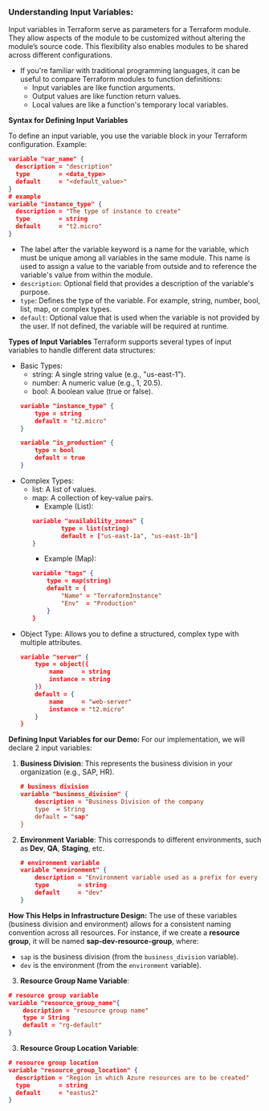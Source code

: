 
### Understanding Input Variables:
Input variables in Terraform serve as parameters for a Terraform module. They allow aspects of the module to be customized without altering the module’s source code. This flexibility also enables modules to be shared across different configurations.

- If you're familiar with traditional programming languages, it can be useful to compare Terraform modules to function definitions:
    - Input variables are like function arguments.
    - Output values are like function return values.
    - Local values are like a function's temporary local variables.

**Syntax for Defining Input Variables**

To define an input variable, you use the variable block in your Terraform configuration. Example:
```json
variable "var_name" {
  description = "description"
  type        = <data_type>
  default     = "<default_value>"
}
# example
variable "instance_type" {
  description = "The type of instance to create"
  type        = string
  default     = "t2.micro"
}
```
- The label after the variable keyword is a name for the variable, which must be unique among all variables in the same module. This name is used to assign a value to the variable from outside and to reference the variable's value from within the module.
- `description`: Optional field that provides a description of the variable's purpose.
- `type`: Defines the type of the variable. For example, string, number, bool, list, map, or complex types.
- `default`: Optional value that is used when the variable is not provided by the user. If not defined, the variable will be required at runtime.

**Types of Input Variables**
Terraform supports several types of input variables to handle different data structures:

- Basic Types:
    - string: A single string value (e.g., "us-east-1").
    - number: A numeric value (e.g., 1, 20.5).
    - bool: A boolean value (true or false).
    ```json
    variable "instance_type" {
        type = string
        default = "t2.micro"
    }

    variable "is_production" {
        type = bool
        default = true
    }
    ```
- Complex Types:
    - list: A list of values.
    - map: A collection of key-value pairs.
        - Example (List):
        ```json
        variable "availability_zones" {
                type = list(string)
                default = ["us-east-1a", "us-east-1b"]
        }
        ```
        - Example (Map):
        ```json
        variable "tags" {
            type = map(string)
            default = {
                "Name" = "TerraformInstance"
                "Env"  = "Production"
            }
        }
        ```
- Object Type: Allows you to define a structured, complex type with multiple attributes.
    ```json
    variable "server" {
        type = object({
            name     = string
            instance = string
        })
        default = {
            name     = "web-server"
            instance = "t2.micro"
        }
    }
    ```

**Defining Input Variables for our Demo:**
For our implementation, we will declare 2 input variables:

1. **Business Division**: This represents the business division in your organization (e.g., SAP, HR).
    ```json
    # business division
    variable "business_division" {
        description = "Business Division of the company
        type  = String
        default = "sap"
    }
    ```
2. **Environment Variable**: This corresponds to different environments, such as **Dev**, **QA**, **Staging**, etc.
    ```json
    # environment variable
    variable "environment" {
        description = "Environment variable used as a prefix for every resource"
        type        = string
        default     = "dev"
    }
    ```
**How This Helps in Infrastructure Design:**
The use of these variables (business division and environment) allows for a consistent naming convention across all resources. For instance, if we create a **resource group**, it will be named **sap-dev-resource-group**, where:
- `sap` is the business division (from the `business_division` variable).
- `dev` is the environment (from the `environment` variable).

3. **Resource Group Name Variable**: 
```json
# resource group variable
variable "resource_group_name"{
    description = "resource group name"
    type = String
    default = "rg-default"
}
```
3. **Resource Group Location Variable**: 
```json
# resource group location
variable "resource_group_location" {
  description = "Region in which Azure resources are to be created"
  type        = string
  default     = "eastus2"
}
```